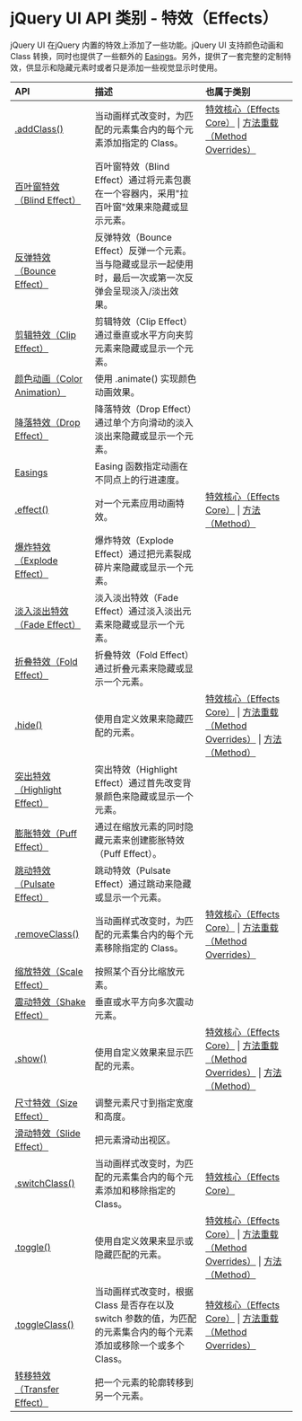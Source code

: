 # jQuery UI API 类别 - 特效（Effects）

jQuery UI 在jQuery 内置的特效上添加了一些功能。jQuery UI 支持颜色动画和 Class 转换，同时也提供了一些额外的 [Easings](api-easings.html)。另外，提供了一套完整的定制特效，供显示和隐藏元素时或者只是添加一些视觉显示时使用。

| API | 描述 | 也属于类别 |
| :-- | :-- | :-- |
| [.addClass()](api-addClass.html) | 当动画样式改变时，为匹配的元素集合内的每个元素添加指定的 Class。 | [特效核心（Effects Core）](ref-effects-core.html) &#124; [方法重载（Method Overrides）](ref-overrides.html) |
| [百叶窗特效（Blind Effect）](api-blind-effect.html) | 百叶窗特效（Blind Effect）通过将元素包裹在一个容器内，采用"拉百叶窗"效果来隐藏或显示元素。 |
| [反弹特效（Bounce Effect）](api-bounce-effect.html) | 反弹特效（Bounce Effect）反弹一个元素。当与隐藏或显示一起使用时，最后一次或第一次反弹会呈现淡入/淡出效果。 |
| [剪辑特效（Clip Effect）](api-clip-effect.html) | 剪辑特效（Clip Effect）通过垂直或水平方向夹剪元素来隐藏或显示一个元素。 |
| [颜色动画（Color Animation）](api-color-animation.html) | 使用 .animate() 实现颜色动画效果。 |
| [降落特效（Drop Effect）](api-drop-effect.html) | 降落特效（Drop Effect）通过单个方向滑动的淡入淡出来隐藏或显示一个元素。 |
| [Easings](api-easings.html) | Easing 函数指定动画在不同点上的行进速度。 |
| [.effect()](api-effect.html) | 对一个元素应用动画特效。 | [特效核心（Effects Core）](ref-effects-core.html) &#124; [方法（Method）](ref-methods.html) |
| [爆炸特效（Explode Effect）](api-explode-effect.html) | 爆炸特效（Explode Effect）通过把元素裂成碎片来隐藏或显示一个元素。 |
| [淡入淡出特效（Fade Effect）](api-fade-effect.html) | 淡入淡出特效（Fade Effect）通过淡入淡出元素来隐藏或显示一个元素。 |
| [折叠特效（Fold Effect）](api-fold-effect.html) | 折叠特效（Fold Effect）通过折叠元素来隐藏或显示一个元素。 |
| [.hide()](api-hide.html) | 使用自定义效果来隐藏匹配的元素。 | [特效核心（Effects Core）](ref-effects-core.html) &#124; [方法重载（Method Overrides）](ref-overrides.html) &#124; [方法（Method）](ref-methods.html) |
| [突出特效（Highlight Effect）](api-highlight-effect.html) | 突出特效（Highlight Effect）通过首先改变背景颜色来隐藏或显示一个元素。 |
| [膨胀特效（Puff Effect）](api-puff-effect.html) | 通过在缩放元素的同时隐藏元素来创建膨胀特效（Puff Effect）。 |
| [跳动特效（Pulsate Effect）](api-pulsate-effect.html) | 跳动特效（Pulsate Effect）通过跳动来隐藏或显示一个元素。 |
| [.removeClass()](api-removeClass.html) | 当动画样式改变时，为匹配的元素集合内的每个元素移除指定的 Class。 | [特效核心（Effects Core）](ref-effects-core.html) &#124; [方法重载（Method Overrides）](ref-overrides.html) |
| [缩放特效（Scale Effect）](api-scale-effect.html) | 按照某个百分比缩放元素。 |
| [震动特效（Shake Effect）](api-shake-effect.html) | 垂直或水平方向多次震动元素。 |
| [.show()](api-show.html) | 使用自定义效果来显示匹配的元素。 | [特效核心（Effects Core）](ref-effects-core.html) &#124; [方法重载（Method Overrides）](ref-overrides.html) &#124; [方法（Method）](ref-methods.html) |
| [尺寸特效（Size Effect）](api-size-effect.html) | 调整元素尺寸到指定宽度和高度。 |
| [滑动特效（Slide Effect）](api-slide-effect.html) | 把元素滑动出视区。 |
| [.switchClass()](api-switchClass.html) | 当动画样式改变时，为匹配的元素集合内的每个元素添加和移除指定的 Class。 | [特效核心（Effects Core）](ref-effects-core.html) |
| [.toggle()](api-toggle.html) | 使用自定义效果来显示或隐藏匹配的元素。 | [特效核心（Effects Core）](ref-effects-core.html) &#124; [方法重载（Method Overrides）](ref-overrides.html) &#124; [方法（Method）](ref-methods.html) |
| [.toggleClass()](api-toggleClass.html) | 当动画样式改变时，根据 Class 是否存在以及 switch 参数的值，为匹配的元素集合内的每个元素添加或移除一个或多个 Class。 | [特效核心（Effects Core）](ref-effects-core.html) &#124; [方法重载（Method Overrides）](ref-overrides.html) |
| [转移特效（Transfer Effect）](api-transfer-effect.html) | 把一个元素的轮廓转移到另一个元素。 |

